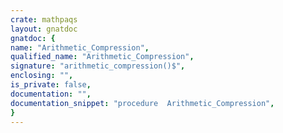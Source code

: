 ```yaml
---
crate: mathpaqs
layout: gnatdoc
gnatdoc: {
name: "Arithmetic_Compression",
qualified_name: "Arithmetic_Compression",
signature: "arithmetic_compression()$",
enclosing: "",
is_private: false,
documentation: "",
documentation_snippet: "procedure  Arithmetic_Compression",
}
---
```

